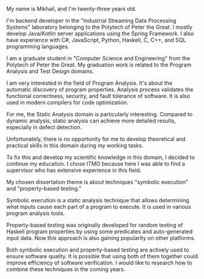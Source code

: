 My name is Mikhail, and I'm twenty-three years old.

I'm backend developer in the "Industrial Streaming Data Processing Systems" laboratory belonging to the Polytech of Peter the Great. I mostly develop Java/Kotlin server applications using the Spring Framework. I also have experience with C#, JavaScript, Python, Haskell, C, C++, and SQL programming languages.

I am a graduate student in "Computer Science and Engineering" from the Polytech of Peter the Great. My graduation work is related to the Program Analysis and Test Design domains.

I am very interested in the field of Program Analysis. It's about the automatic discovery of program properties. Analysis process validates the functional correctness, security, and fault tolerance of software. It is also used in modern compilers for code optimization.

For me, the Static Analysis domain is particularly interesting. Compared to dynamic analysis, static analysis can achieve more detailed results, especially in defect detection.

Unfortunately, there is no opportunity for me to develop theoretical and practical skills in this domain during my working tasks.

To fix this and develop my scientific knowledge in this domain, I decided to continue my education. I chose ITMO because here I was able to find a supervisor who has extensive experience in this field.

My chosen dissertation theme is about techniques "symbolic execution" and "property-based testing."

Symbolic execution is a static analysis technique that allows determining what inputs cause each part of a program to execute. It is used in various program analysis tools.

Property-based testing was originally developed for random testing of Haskell program properties by using some predicates and auto-generated input data. Now this approach is also gaining popularity on other platforms.

Both symbolic execution and property-based testing are actively used to ensure software quality. It is possible that using both of them together could improve efficiency of software verification. I would like to research how to combine these techniques in the coming years.